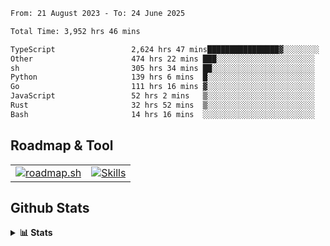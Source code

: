 <!--START_SECTION:waka-->

```txt
From: 21 August 2023 - To: 24 June 2025

Total Time: 3,952 hrs 46 mins

TypeScript                 2,624 hrs 47 mins████████████████▓░░░░░░░░   66.40 %
Other                      474 hrs 22 mins ███░░░░░░░░░░░░░░░░░░░░░░   12.00 %
sh                         305 hrs 34 mins ██░░░░░░░░░░░░░░░░░░░░░░░   07.73 %
Python                     139 hrs 6 mins  █░░░░░░░░░░░░░░░░░░░░░░░░   03.52 %
Go                         111 hrs 16 mins ▓░░░░░░░░░░░░░░░░░░░░░░░░   02.82 %
JavaScript                 52 hrs 2 mins   ▒░░░░░░░░░░░░░░░░░░░░░░░░   01.32 %
Rust                       32 hrs 52 mins  ▒░░░░░░░░░░░░░░░░░░░░░░░░   00.83 %
Bash                       14 hrs 16 mins  ░░░░░░░░░░░░░░░░░░░░░░░░░   00.36 %
```

<!--END_SECTION:waka-->

## Roadmap & Tool
<table align="center">
  <tr>
    <td>
      <a href="https://roadmap.sh">
        <img src="https://roadmap.sh/card/tall/6505f3e78dfc79db2fff8e3e?variant=dark" alt="roadmap.sh" />
      </a>
    </td>
    <td>
      <a href="https://github.com/chaninlaw">
        <img src="https://skillicons.dev/icons?i=js,typescript,nodejs,nestjs,react,next,astro,html,css,tailwind,postgres,prisma,docker,git,rust,go&perline=7&theme=dark" alt="Skills" />
      </a>
    </td>
  </tr>
</table>

## Github Stats
<details close>
  <summary><b>📊 Stats</b></summary>
  <div align="center">
    
<picture>
  <source
    srcset="https://github-readme-stats.vercel.app/api?username=chaninlaw&show_icons=true&theme=dark"
    media="(prefers-color-scheme: dark)"
  />
  <source
    srcset="https://github-readme-stats.vercel.app/api?username=chaninlaw&show_icons=true"
    media="(prefers-color-scheme: light), (prefers-color-scheme: no-preference)"
  />
  <img src="https://github-readme-stats.vercel.app/api?username=chaninlaw&show_icons=true" />
</picture>
    
<picture>
  <source
    srcset="https://github-readme-stats.vercel.app/api/top-langs/?username=chaninlaw&layout=donut&theme=dark"
    media="(prefers-color-scheme: dark)"
  />
  <source
    srcset="https://github-readme-stats.vercel.app/api/top-langs/?username=chaninlaw&layout=donut"
    media="(prefers-color-scheme: light), (prefers-color-scheme: no-preference)"
  />
  <img src="https://github-readme-stats.vercel.app/api/top-langs/?username=chaninlaw&layout=donut" />
</picture>
    
  </div>
  
</details>

